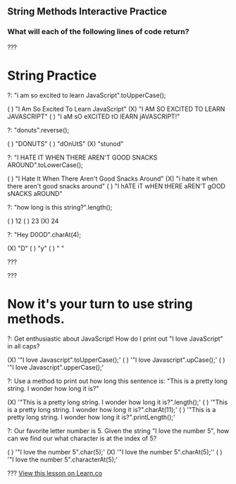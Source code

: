 ## String Methods Interactive Practice
### What will each of the following lines of code return?

???

# String Practice

?: "i am so excited to learn JavaScript".toUpperCase();

( ) "I Am So Excited To Learn JavaScript"
(X) "I AM SO EXCITED TO LEARN JAVASCRIPT" 
( ) "I aM sO eXCITED tO lEARN jAVASCRIPT!"

?: "donuts".reverse();

( ) "DONUTS"
( ) "dOnUtS"
(X) "stunod"

?: "I HATE IT WHEN THERE AREN'T GOOD SNACKS AROUND".toLowerCase();

( ) "I Hate It When There Aren't Good Snacks Around"
(X) "i hate it when there aren't good snacks around" 
( ) "I hATE iT wHEN tHERE aREN'T gOOD sNACKS aROUND"



?: "how long is this string?".length();

( ) 12
( ) 23
(X) 24



?: "Hey D0OD".charAt(4);

(X) "D"
( ) "y"
( ) " "

???

???

# Now it's your turn to use string methods. 

?: Get enthusiastic about JavaScript! How do I print out "I love JavaScript" in all caps?

(X) '"I love Javascript".toUpperCase();'
( ) '"I love Javascript".upCase();'
( ) '"I love Javascript".upperCase();'

?: Use a method to print out how long this sentence is: "This is a pretty long string. I wonder how long it is?"
 
(X) '"This is a pretty long string. I wonder how long it is?".length();'
( ) '"This is a pretty long string. I wonder how long it is?".charAt(11);'
( ) '"This is a pretty long string. I wonder how long it is?".printLength();'

?: Our favorite letter number is 5. Given the string "I love the number 5", how can we find our what character is at the index of 5?

( ) '"I love the number 5".char(5);'
(X) '"I love the number 5".charAt(5);''
( ) '"I love the number 5".characterAt(5);'

???
<a href='https://learn.co/lessons/hs-intro-web-design-interactive-practice-strings' data-visibility='hidden'>View this lesson on Learn.co</a>
